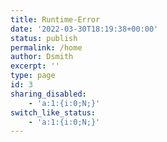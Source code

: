 ```yaml
---
title: Runtime-Error
date: '2022-03-30T18:19:38+00:00'
status: publish
permalink: /home
author: Dsmith
excerpt: ''
type: page
id: 3
sharing_disabled:
    - 'a:1:{i:0;N;}'
switch_like_status:
    - 'a:1:{i:0;N;}'
---
```

